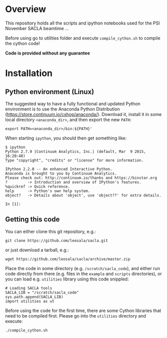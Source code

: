 # Overview
This repository holds all the scripts and ipython notebooks used for the PSI November SACLA beamtime ...

Before using go to utilities folder and execute `compile_cython.sh` to compile the cython code!

**Code is provided without any guarantee**

# Installation

## Python environment (Linux)

The suggested way to have a fully functional and updated Python environment is to use the Anaconda Python Distribution (https://store.continuum.io/cshop/anaconda/). Download it, install it in some local directory `<anaconda_dir>`, and then export the new `PATH`:

```
export PATH=<anaconda_dir>/bin:${PATH}'
```

When starting `ipython`, you should then get something like:

```
$ ipython
Python 2.7.9 |Continuum Analytics, Inc.| (default, Mar  9 2015, 16:20:48) 
Type "copyright", "credits" or "license" for more information.

IPython 2.2.0 -- An enhanced Interactive Python.
Anaconda is brought to you by Continuum Analytics.
Please check out: http://continuum.io/thanks and https://binstar.org
?         -> Introduction and overview of IPython's features.
%quickref -> Quick reference.
help      -> Python's own help system.
object?   -> Details about 'object', use 'object??' for extra details.

In [1]: 
```

## Getting this code

You can either clone this git repository, e.g.:

```
git clone https://github.com/leosala/sacla.git
```

or just download a tarball, e.g.:

```
wget https://github.com/leosala/sacla/archive/master.zip
```

Place the code in some directory (e.g. `/scratch/sacla_code`), and either run code directly from there (e.g. files in the `example` and `scripts` directories), or you can load e.g. `utilities` library using this code snippled:

```
# Loading SACLA tools 
SACLA_LIB = "/scratch/sacla_code"
sys.path.append(SACLA_LIB)
import utilities as ut
```

Before using the code for the first time, there are some Cython libraries that need to be compiled first. Please go into the `utilities` directory and execute:

```
./compile_cython.sh
```




